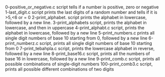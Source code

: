 0-positive_or_negative.c script tells if a number is positive, zero or negative
1-last_digit.c script prints the last digits of a random number and tells if it is >5,<6 or = 0
2-print_alphabet. script prints the alphabet in lowercase, followed by a new line.
3-print_alphabets script, prints the alphabet in lowercase, and then in uppercase
4-print_alphabt.c script,  prints the alphabet in lowercase, followed by a new line
5-print_numbers.c prints all single digit numbers of base 10 starting from 0, followed by a new line
6-print_numberz.c script, prints all single digit numbers of base 10 starting from 0
7-print_tebahpla.c script, prints the lowercase alphabet in reverse, followed by a new line
8-print_base16.c script,  prints all the numbers of base 16 in lowercase, followed by a new line
9-print_comb.c script, prints all possible combinations of single-digit numbers
100-print_comb3.c script, prints all possible different combinations of two digits

